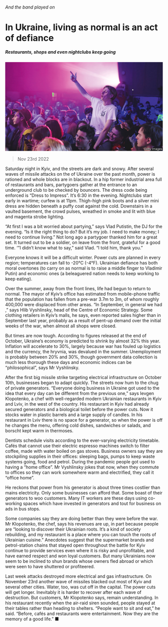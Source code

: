 ###### And the band played on

# In Ukraine, living as normal is an act of defiance 

##### Restaurants, shops and even nightclubs keep going 

![image](images/20221126_EUP003.jpg) 

> Nov 23rd 2022 

Saturday night in Kyiv, and the streets are dark and snowy. After several waves of missile attacks on the  of Ukraine over the past month, power is rationed and whole blocks are in blackout. In a hip former industrial area full of restaurants and bars, partygoers gather at the entrance to an underground club to be checked by bouncers. The dress code being enforced is “Dress to Impress”. It’s 6:30 in the evening. Nightclubs start early in wartime; curfew is at 11pm. Thigh-high pink boots and a silver mini dress are hidden beneath a puffy coat against the cold. Downstairs in a vaulted basement, the crowd pulses, wreathed in smoke and lit with blue and magenta strobe lighting. 

“At first I was a bit worried about partying,” says Vlad Putistin, the DJ for the evening. “Is it the right thing to do? But it’s my job. I need to make money; I need to continue living.” Not long ago a partygoer thanked him for a great set. It turned out to be a soldier, on leave from the front, grateful for a good time. ‘”I didn’t know what to say,” said Vlad. “I told him, thank you.”

Everyone knows it will be a difficult winter. Power cuts are planned in every region; temperatures can fall to -20°C (-4°F). Ukrainian defiance has both moral overtones (to carry on as normal is to raise a middle finger to Vladimir Putin) and economic ones (a beleaguered nation needs to keep working to keep eating).

Over the summer, away from the front lines, life had begun to return to normal. The mayor of Kyiv’s office has estimated from mobile-phone traffic that the population has fallen from a pre-war 3.7m to 3m, of whom roughly 400,000 were displaced from other areas. “In September, in general we had ,” says Hlib Vyshlinsky, head of the Centre of Economic Strategy. Some clothing retailers in Kyiv’s malls, he says, even reported sales higher than in September last year, probably as a result of pent-up demand over the initial weeks of the war, when almost all shops were closed.

But times are now tough. According to figures released at the end of October, Ukraine’s economy is predicted to shrink by almost 32% this year. Inflation will accelerate to 30%, largely because war has fouled up logistics and the currency, the hryvnia, was devalued in the summer. Unemployment is probably between 20% and 30%, though government data collection is much less thorough these days and economic indices can be “philosophical”, says Mr Vyshlinsky. 

After the first big missile strike targeting electrical infrastructure on October 10th, businesses began to adapt quickly. The streets now hum to the chug of private generators. “Everyone doing business in Ukraine got used to the idea that every day can be different from the previous one,” says Ievgen Klopotenko, a chef with well-regarded modern Ukrainian restaurants in Kyiv and Lviv, in the west of the country. His restaurant in Kyiv had already secured generators and a biological toilet before the power cuts. Now it stocks water in plastic barrels and a large supply of candles. In his restaurant in Lviv there is no space for a generator, so when the power is off he changes the menu, offering cold dishes, sandwiches or salads, and borscht kept warm in thermoses. 

Dentists schedule visits according to the ever-varying electricity timetable. Cafés that cannot use their electric espresso machines switch to filter coffee, made with water boiled on gas stoves. Business owners say they are stockpiling supplies in their offices: sleeping bags, pumps to keep waste systems going, food and petrol. During the pandemic people got used to having a “home office”. Mr Vyshlinsky jokes that now, when they commute to offices so they can work somewhere warm and electrified, they call it “office home”.

He reckons that power from his generator is about three times costlier than mains electricity. Only some businesses can afford that. Some boast of their generators to woo customers. Many IT workers are these days using co-working spaces which have invested in generators and tout for business on ads in bus stops. 

Some companies say they are doing better than they were before the war. Mr Klopotenko, the chef, says his revenues are up, in part because people are “looking to discover their Ukrainian roots. It’s a kind of society rebuilding, and my restaurant is a place where you can touch the roots of Ukrainian cuisine.” Anecdotes suggest that the supermarket brands and petrol-station chains that stayed open throughout the battle for Kyiv continue to provide services even where it is risky and unprofitable, and have earned respect and won loyal customers. But many Ukrainians now seem to be inclined to shun brands whose owners fled abroad or which were seen to have shuttered or profiteered.

Last week attacks destroyed more electrical and gas infrastructure. On November 23rd another wave of missiles blacked out most of Kyiv and several other cities. Water, too, was cut off in the capital. The power cuts will get longer. Inevitably it is harder to recover after each wave of destruction. But customers, Mr Klopotenko says, remain understanding. In his restaurant recently when the air-raid siren sounded, people stayed at their tables rather than heading to shelters. “People want to sit and eat,” he said. “Before, cafés and restaurants were entertainment. Now they are the memory of a good life.” ■


